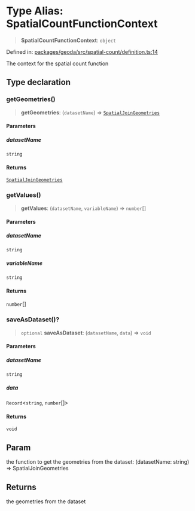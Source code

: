 # Type Alias: SpatialCountFunctionContext

> **SpatialCountFunctionContext**: `object`

Defined in: [packages/geoda/src/spatial-count/definition.ts:14](https://github.com/GeoDaCenter/openassistant/blob/65e761aafcb8b3d759c0e5ae9c1cbe8e024f7128/packages/geoda/src/spatial-count/definition.ts#L14)

The context for the spatial count function

## Type declaration

### getGeometries()

> **getGeometries**: (`datasetName`) => [`SpatialJoinGeometries`](SpatialJoinGeometries.md)

#### Parameters

##### datasetName

`string`

#### Returns

[`SpatialJoinGeometries`](SpatialJoinGeometries.md)

### getValues()

> **getValues**: (`datasetName`, `variableName`) => `number`[]

#### Parameters

##### datasetName

`string`

##### variableName

`string`

#### Returns

`number`[]

### saveAsDataset()?

> `optional` **saveAsDataset**: (`datasetName`, `data`) => `void`

#### Parameters

##### datasetName

`string`

##### data

`Record`\<`string`, `number`[]\>

#### Returns

`void`

## Param

the function to get the geometries from the dataset: (datasetName: string) => SpatialJoinGeometries

## Returns

the geometries from the dataset
